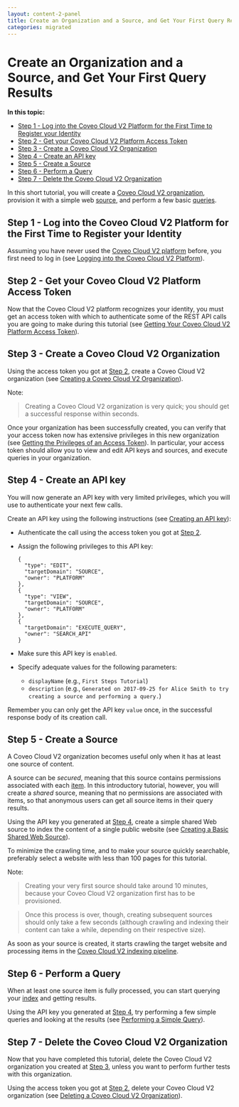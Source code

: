 ```yaml
---
layout: content-2-panel
title: Create an Organization and a Source, and Get Your First Query Results
categories: migrated
---
```


# Create an Organization and a Source, and Get Your First Query Results

**In this topic:**

-   [Step 1 - Log into the Coveo Cloud V2 Platform for the First Time to Register your Identity](#step-1---log-into-the-coveo-cloud-v2-platform-for-the-first-time-to-register-your-identity)
-   [Step 2 - Get your Coveo Cloud V2 Platform Access Token](#step-2---get-your-coveo-cloud-v2-platform-access-token)
-   [Step 3 - Create a Coveo Cloud V2 Organization](#step-3---create-a-coveo-cloud-v2-organization)
-   [Step 4 - Create an API key](#step-4---create-an-api-key)
-   [Step 5 - Create a Source](#step-5---create-a-source)
-   [Step 6 - Perform a Query](#step-6---perform-a-query)
-   [Step 7 - Delete the Coveo Cloud V2 Organization](#step-7---delete-the-coveo-cloud-v2-organization)

In this short tutorial, you will create a [Coveo Cloud V2 organization](Glossary_37585054.html#Glossary-CoveoCloudV2Organization), provision it with a simple web [source](Glossary_37585054.html#Glossary-Source), and perform a few basic [queries](Glossary_37585054.html#Glossary-Query).

## Step 1 - Log into the Coveo Cloud V2 Platform for the First Time to Register your Identity

Assuming you have never used the [Coveo Cloud V2 platform](Glossary_37585054.html#Glossary-CoveoCloudV2Platform) before, you first need to log in (see [Logging into the Coveo Cloud V2 Platform](Logging_into_the_Coveo_Cloud_V2_Platform)).

## Step 2 - Get your Coveo Cloud V2 Platform Access Token

Now that the Coveo Cloud V2 platform recognizes your identity, you must get an access token with which to authenticate some of the REST API calls you are going to make during this tutorial (see [Getting Your Coveo Cloud V2 Platform Access Token](Getting_Your_Coveo_Cloud_V2_Platform_Access_Token)).

## Step 3 - Create a Coveo Cloud V2 Organization

Using the access token you got at [Step 2](Create_an_Organization_and_a_Source,_and_Get_Your_First_Query_Results), create a Coveo Cloud V2 organization (see [Creating a Coveo Cloud V2 Organization](Creating_a_Coveo_Cloud_V2_Organization)).

Note:

> Creating a Coveo Cloud V2 organization is very quick; you should get a successful response within seconds.

Once your organization has been successfully created, you can verify that your access token now has extensive privileges in this new organization (see [Getting the Privileges of an Access Token](Getting_the_Privileges_of_an_Access_Token)). In particular, your access token should allow you to view and edit API keys and sources, and execute queries in your organization.

## Step 4 - Create an API key

You will now generate an API key with very limited privileges, which you will use to authenticate your next few calls.

Create an API key using the following instructions (see [Creating an API key](Creating_an_API_Key)):

-   Authenticate the call using the access token you got at [Step 2](Create_an_Organization_and_a_Source,_and_Get_Your_First_Query_Results). 
-   Assign the following privileges to this API key:

    ```
    {
      "type": "EDIT",
      "targetDomain": "SOURCE",
      "owner": "PLATFORM"
    },
    {
      "type": "VIEW",
      "targetDomain": "SOURCE",
      "owner": "PLATFORM"
    },
    {
      "targetDomain": "EXECUTE_QUERY",
      "owner": "SEARCH_API"
    }
    ```

-   Make sure this API key is `enabled`. 
-   Specify adequate values for the following parameters:
    -   `displayName` (e.g., `First Steps Tutorial`) 
    -   `description` (e.g., `Generated on 2017-09-25 for Alice Smith to try creating a source and performing a query.`)

Remember you can only get the API key `value` once, in the successful response body of its creation call.

## Step 5 - Create a Source

A Coveo Cloud V2 organization becomes useful only when it has at least one source of content.

A source can be *secured*, meaning that this source contains permissions associated with each [item](Glossary_37585054.html#Glossary-Item). In this introductory tutorial, however, you will create a *shared* source, meaning that no permissions are associated with items, so that anonymous users can get all source items in their query results.

Using the API key you generated at [Step 4](Create_an_Organization_and_a_Source,_and_Get_Your_First_Query_Results), create a simple shared Web source to index the content of a single public website (see [Creating a Basic Shared Web Source](Creating_a_Basic_Shared_Web_Source)).

To minimize the crawling time, and to make your source quickly searchable, preferably select a website with less than 100 pages for this tutorial. 

Note:

> Creating your very first source should take around 10 minutes, because your Coveo Cloud V2 organization first has to be provisioned.

> Once this process is over, though, creating subsequent sources should only take a few seconds (although crawling and indexing their content can take a while, depending on their respective size).

As soon as your source is created, it starts crawling the target website and processing items in the [Coveo Cloud V2 indexing pipeline](Glossary_37585054.html#Glossary-CoveoCloudV2IndexingPipeline). 

## Step 6 - Perform a Query

When at least one source item is fully processed, you can start querying your [index](Glossary_37585054.html#Glossary-Index) and getting results.

Using the API key you generated at [Step 4](Create_an_Organization_and_a_Source,_and_Get_Your_First_Query_Results), try performing a few simple queries and looking at the results (see [Performing a Simple Query](Performing_a_Simple_Query)).

## Step 7 - Delete the Coveo Cloud V2 Organization

Now that you have completed this tutorial, delete the Coveo Cloud V2 organization you created at [Step 3](Create_an_Organization_and_a_Source,_and_Get_Your_First_Query_Results), unless you want to perform further tests with this organization.

Using the access token you got at [Step 2](Create_an_Organization_and_a_Source,_and_Get_Your_First_Query_Results), delete your Coveo Cloud V2 organization (see [Deleting a Coveo Cloud V2 Organization](Deleting_a_Coveo_Cloud_V2_Organization)).

 
